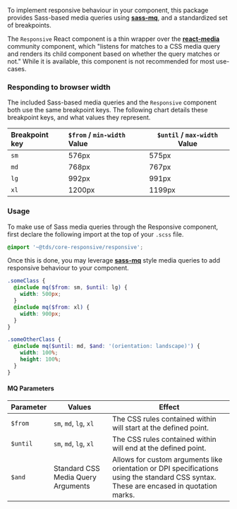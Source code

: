 To implement responsive behaviour in your component, this package provides Sass-based media queries using [**sass-mq**](https://github.com/sass-mq/sass-mq), and a standardized set of breakpoints.

The `Responsive` React component is a thin wrapper over the [**react-media**](https://github.com/ReactTraining/react-media) community component, which "listens for matches to a CSS media query and renders its child component based on whether the query matches or not." While it is available, this component is not recommended for most use-cases.

### Responding to browser width

The included Sass-based media queries and the `Responsive` component both use the same breakpoint keys. The following chart details these breakpoint keys, and what values they represent.

| Breakpoint key | `$from` / `min-width` Value | `$until` / `max-width` Value |
| :------------- | :-------------------------- | ---------------------------- |
| `sm`           | 576px                       | 575px                        |
| `md`           | 768px                       | 767px                        |
| `lg`           | 992px                       | 991px                        |
| `xl`           | 1200px                      | 1199px                       |

### Usage

To make use of Sass media queries through the Responsive component, first declare the following import at the top of your `.scss` file.

```scss
@import '~@tds/core-responsive/responsive';
```

Once this is done, you may leverage [**sass-mq**](https://github.com/sass-mq/sass-mq) style media queries to add responsive behaviour to your component.

```scss
.someClass {
  @include mq($from: sm, $until: lg) {
    width: 500px;
  }
  @include mq($from: xl) {
    width: 900px;
  }
}

.someOtherClass {
  @include mq($until: md, $and: '(orientation: landscape)') {
    width: 100%;
    height: 100%;
  }
}
```

#### MQ Parameters

| Parameter | Values                             | Effect                                                                                                                                  |
| --------- | ---------------------------------- | --------------------------------------------------------------------------------------------------------------------------------------- |
| `$from`   | `sm`, `md`, `lg`, `xl`             | The CSS rules contained within will start at the defined point.                                                                         |
| `$until`  | `sm`, `md`, `lg`, `xl`             | The CSS rules contained within will end at the defined point.                                                                           |
| `$and`    | Standard CSS Media Query Arguments | Allows for custom arguments like orientation or DPI specifications using the standard CSS syntax. These are encased in quotation marks. |
